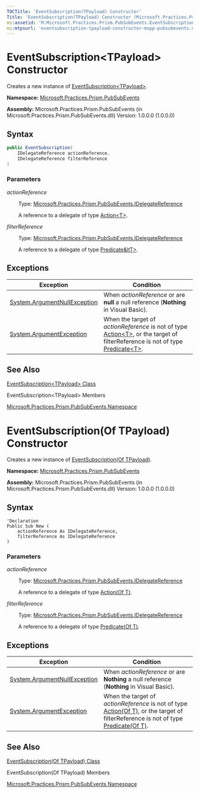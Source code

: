 ```yaml
---
TOCTitle: 'EventSubscription(TPayload) Constructor'
Title: 'EventSubscription(TPayload) Constructor (Microsoft.Practices.Prism.PubSubEvents)'
ms:assetid: 'M:Microsoft.Practices.Prism.PubSubEvents.EventSubscription\`1.\#ctor(Microsoft.Practices.Prism.PubSubEvents.IDelegateReference,Microsoft.Practices.Prism.PubSubEvents.IDelegateReference)'
ms:mtpsurl: 'eventsubscription-tpayload-constructor-mspp-pubsubevents.md'
---
```


# EventSubscription&lt;TPayload&gt; Constructor

Creates a new instance of [EventSubscription&lt;TPayload&gt;](eventsubscription-tpayload-class-mspp-pubsubevents.md).

**Namespace:** [Microsoft.Practices.Prism.PubSubEvents](mspp-pubsubevents-namespace.md)

**Assembly:** Microsoft.Practices.Prism.PubSubEvents (in Microsoft.Practices.Prism.PubSubEvents.dll) Version: 1.0.0.0 (1.0.0.0)

## Syntax

``` C#
public EventSubscription(
	IDelegateReference actionReference,
	IDelegateReference filterReference
)
```


### Parameters

*actionReference*

&nbsp;&nbsp;&nbsp;&nbsp;&nbsp;&nbsp;&nbsp;&nbsp;Type: [Microsoft.Practices.Prism.PubSubEvents.IDelegateReference](idelegatereference-interface-mspp-pubsubevents.md)

&nbsp;&nbsp;&nbsp;&nbsp;&nbsp;&nbsp;&nbsp;&nbsp;A reference to a delegate of type [Action&lt;T&gt;](http://msdn.microsoft.com/en-us/library/018hxwa8).

*filterReference*  

&nbsp;&nbsp;&nbsp;&nbsp;&nbsp;&nbsp;&nbsp;&nbsp;Type: [Microsoft.Practices.Prism.PubSubEvents.IDelegateReference](idelegatereference-interface-mspp-pubsubevents.md)

&nbsp;&nbsp;&nbsp;&nbsp;&nbsp;&nbsp;&nbsp;&nbsp;A reference to a delegate of type [Predicate&ltT&gt;](http://msdn.microsoft.com/en-us/library/bfcke1bz).

## Exceptions

| Exception                                                                             | Condition                                                                                                                                                                                                                                                                      |
|---------------------------------------------------------------------------------------|--------------------------------------------------------------------------------------------------------------------------------------------------------------------------------------------------------------------------------------------------------------------------------|
| [System.ArgumentNullException](http://msdn.microsoft.com/en-us/library/27426hcy) |When *actionReference* or are **null** a null reference (**Nothing** in Visual Basic).                                                                                                                                                                                     |
| [System.ArgumentException](http://msdn.microsoft.com/en-us/library/3w1b3114)     |When the target of *actionReference* is not of type [Action&lt;T&gt;](http://msdn.microsoft.com/en-us/library/018hxwa8), or the target of filterReference is not of type [Predicate&lt;T&gt;](http://msdn.microsoft.com/en-us/library/bfcke1bz).|

## See Also

[EventSubscription&lt;TPayload&gt; Class](eventsubscription-tpayload-class-mspp-pubsubevents.md)

EventSubscription&lt;TPayload&gt; Members

[Microsoft.Practices.Prism.PubSubEvents Namespace](mspp-pubsubevents-namespace.md)

# EventSubscription(Of TPayload) Constructor 

Creates a new instance of [EventSubscription(Of TPayload)](eventsubscription-tpayload-class-mspp-pubsubevents.md).

**Namespace:** [Microsoft.Practices.Prism.PubSubEvents](mspp-pubsubevents-namespace.md)

**Assembly:** Microsoft.Practices.Prism.PubSubEvents (in Microsoft.Practices.Prism.PubSubEvents.dll) Version: 1.0.0.0 (1.0.0.0)

## Syntax

``` VB
'Declaration
Public Sub New ( 
	actionReference As IDelegateReference,
	filterReference As IDelegateReference
)
```


### Parameters

*actionReference*

&nbsp;&nbsp;&nbsp;&nbsp;&nbsp;&nbsp;&nbsp;&nbsp;Type: [Microsoft.Practices.Prism.PubSubEvents.IDelegateReference](idelegatereference-interface-mspp-pubsubevents.md)

&nbsp;&nbsp;&nbsp;&nbsp;&nbsp;&nbsp;&nbsp;&nbsp;A reference to a delegate of type [Action(Of T)](http://msdn.microsoft.com/en-us/library/018hxwa8).

*filterReference*  

&nbsp;&nbsp;&nbsp;&nbsp;&nbsp;&nbsp;&nbsp;&nbsp;Type: [Microsoft.Practices.Prism.PubSubEvents.IDelegateReference](idelegatereference-interface-mspp-pubsubevents.md)

&nbsp;&nbsp;&nbsp;&nbsp;&nbsp;&nbsp;&nbsp;&nbsp;A reference to a delegate of type [Predicate(Of T)](http://msdn.microsoft.com/en-us/library/bfcke1bz).

## Exceptions

| Exception                                                                             | Condition                                                                                                                                                                                                                                                                      |
|---------------------------------------------------------------------------------------|--------------------------------------------------------------------------------------------------------------------------------------------------------------------------------------------------------------------------------------------------------------------------------|
| [System.ArgumentNullException](http://msdn.microsoft.com/en-us/library/27426hcy) |When *actionReference* or are **Nothing** a null reference (**Nothing** in Visual Basic).                                                                                                                                                                                     |
| [System.ArgumentException](http://msdn.microsoft.com/en-us/library/3w1b3114)     |When the target of *actionReference* is not of type [Action(Of T)](http://msdn.microsoft.com/en-us/library/018hxwa8), or the target of filterReference is not of type [Predicate(Of T)](http://msdn.microsoft.com/en-us/library/bfcke1bz).|

## See Also

[EventSubscription(Of TPayload) Class](eventsubscription-tpayload-class-mspp-pubsubevents.md)

EventSubscription(Of TPayload) Members

[Microsoft.Practices.Prism.PubSubEvents Namespace](mspp-pubsubevents-namespace.md)